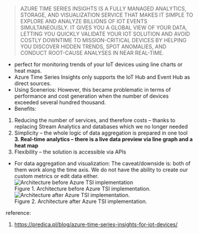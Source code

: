 >AZURE TIME SERIES INSIGHTS IS A FULLY MANAGED ANALYTICS, STORAGE, AND VISUALIZATION SERVICE THAT MAKES IT SIMPLE TO EXPLORE AND ANALYZE BILLIONS OF IOT EVENTS SIMULTANEOUSLY. IT GIVES YOU A GLOBAL VIEW OF YOUR DATA, LETTING YOU QUICKLY VALIDATE YOUR IOT SOLUTION AND AVOID COSTLY DOWNTIME TO MISSION-CRITICAL DEVICES BY HELPING YOU DISCOVER HIDDEN TRENDS, SPOT ANOMALIES, AND CONDUCT ROOT-CAUSE ANALYSES IN NEAR REAL-TIME.
* perfect for monitoring trends of your IoT devices using line charts or heat maps. 
* Azure Time Series Insights only supports the IoT Hub and Event Hub as direct sources. 
* Using Scenerios: 
However, this became problematic in terms of performance and cost generation when the number of devices exceeded several hundred thousand.
* Benefits:
1. Reducing the number of services, and therefore costs – thanks to replacing Stream Analytics and databases which we no longer needed
2. Simplicity – the whole logic of data aggregation is prepared in one tool  
**3. Real-time analytics – there is a live data preview via line graph and a heat map**
4. Flexibility – the solution is accessible via APIs
* For data aggregation and visualization:
The caveat/downside is:  both of them work along the time axis. We do not have the ability to create our custom metrics or edit data either.
![Architecture before Azure TSI implementation](https://predica.pl/wp-content/uploads/2017/07/Original-architecture.png)  
Figure 1. Architecture before Azure TSI implementation.
![Architecture after Azure TSI implementation.](https://predica.pl/wp-content/uploads/2017/07/Changed-architecture.png)  
Figure 2. Architecture after Azure TSI implementation.

reference: 
1. https://predica.pl/blog/azure-time-series-insights-for-iot-devices/
